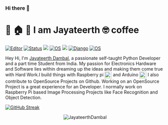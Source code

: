 ### Hi there 👋

<!--
**JayateerthDambal/JayateerthDambal** is a ✨ _special_ ✨ repository because its `README.md` (this file) appears on your GitHub profile.

Here are some ideas to get you started:

- 🔭 I’m currently working on ...
- 🌱 I’m currently learning ...
- 👯 I’m looking to collaborate on ...
- 🤔 I’m looking for help with ...
- 💬 Ask me about ...
- 📫 How to reach me: ...
- 😄 Pronouns: ...
- ⚡ Fun fact: ...
-->
# :tada: :house: :star2: I am Jayateerth  :nerd_face: coffee

[![Editor](https://img.shields.io/badge/Editor-VSCode-blue?style=plastic&appveyor&logo=visual-studio-code&logoColor=blue)](https://code.visualstudio.com/) [![Status](https://img.shields.io/badge/Status-Stable-success?style=plastic&appveyor&logo=gravatar&logoColor=white)](https://en.wikipedia.org/wiki/Life) ![](https://img.shields.io/badge/Tools-PostgreSQL-informational?style=plastic&appveyor&logo=postgresql&logoColor=white&color=6aa6f8)
[![OS](https://img.shields.io/badge/OS-Windows-informational?style=plastic&appveyot&logo=windows&logoColor=blue)](https://en.wikipedia.org/wiki/Windows) ![](https://img.shields.io/badge/Code-Python-informational?style=flat&logo=python&logoColor=white&color=6aa6f8) [![Django](https://img.shields.io/badge/Python%20framework-Django-teal?style=plastic&appveyor&logo=python&logoColor=white)](http://www.djangoproject.com/)  [![OS](https://img.shields.io/badge/OS-Linux-informational?style=plastic&appveyot&logo=ubuntu&logoColor=blue)](https://en.wikipedia.org/wiki/Windows) 

Hey Hi, I'm [Jayateerth Dambal](https://jdtechnologies.ml/), a passionate self-taught Python Developer and a part time Student from India. My passion for Electronics Hardware and Software lies within dreaming up the ideas and making them come true with Hard Work.I build things with Raspberry pi <img align="center" alt="Raspberry Pi" width="22px" src="https://www.vectorlogo.zone/logos/raspberrypi/raspberrypi-icon.svg" /> and Arduino <img align="center" alt="Arduino" width="22px" src="https://www.vectorlogo.zone/logos/arduino/arduino-icon.svg"/> I also contribute to OpenSource Projects on Github. Working on an OpenSource Project is a great experience for an Developer. I normally work on Raspberry Pi based Image Processing Projects like Face Recognition and Object Detection.

[![GitHub Streak](http://github-readme-streak-stats.herokuapp.com?user=JayateerthDambal&theme=synthwave&hide_border=true&stroke=8F12DD)](https://git.io/streak-stats)


<p align="center"><img src="https://github-readme-stats.vercel.app/api?username=JayateerthDambal&show_icons=true&theme=nightowl" alt="JayateerthDambal" />


